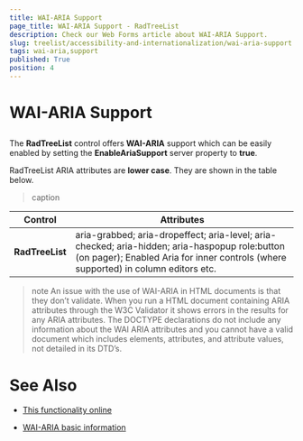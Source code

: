 ```yaml
---
title: WAI-ARIA Support
page_title: WAI-ARIA Support - RadTreeList
description: Check our Web Forms article about WAI-ARIA Support.
slug: treelist/accessibility-and-internationalization/wai-aria-support
tags: wai-aria,support
published: True
position: 4
---
```


# WAI-ARIA Support





## 

The **RadTreeList** control offers **WAI-ARIA** support which can be easily enabled by setting the **EnableAriaSupport** server property to **true**.

RadTreeList ARIA attributes are **lower case**. They are shown in the table below.


>caption  

|  **Control**  |  **Attributes**  |
| ------ | ------ |
| **RadTreeList** |aria-grabbed; aria-dropeffect; aria-level; aria-checked; aria-hidden; aria-haspopup role:button (on pager); Enabled Aria for inner controls (where supported) in column editors etc.|

>note An issue with the use of WAI-ARIA in HTML documents is that they don’t validate. When you run a HTML document containing ARIA attributes through the W3C Validator it shows errors in the results for any ARIA attributes. The DOCTYPE declarations do not include any information about the WAI ARIA attributes and you cannot have a valid document which includes elements, attributes, and attribute values, not detailed in its DTD’s.
>


# See Also

 * [This functionality online](https://demos.telerik.com/aspnet-ajax/treelist/examples/waiariasupport/defaultcs.aspx)

 * [WAI-ARIA basic information](https://www.w3.org/WAI/intro/aria)
